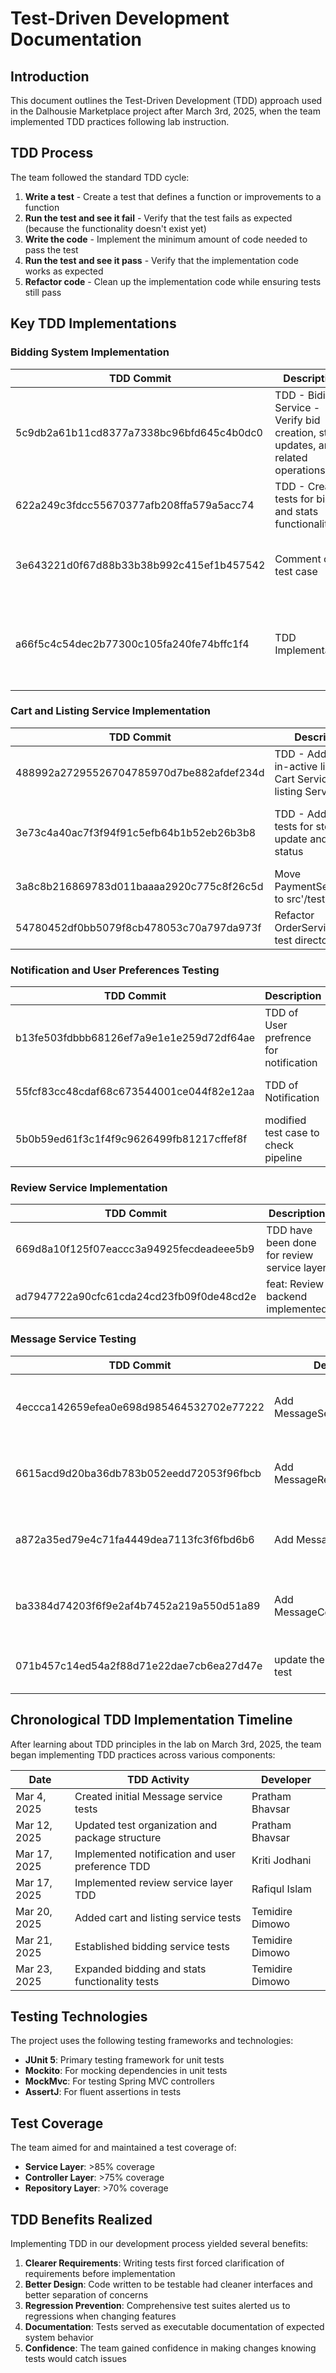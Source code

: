 # Test-Driven Development Documentation

## Introduction

This document outlines the Test-Driven Development (TDD) approach used in the Dalhousie Marketplace project after March 3rd, 2025, when the team implemented TDD practices following lab instruction.

## TDD Process

The team followed the standard TDD cycle:

1. **Write a test** - Create a test that defines a function or improvements to a function
2. **Run the test and see it fail** - Verify that the test fails as expected (because the functionality doesn't exist yet)
3. **Write the code** - Implement the minimum amount of code needed to pass the test
4. **Run the test and see it pass** - Verify that the implementation code works as expected
5. **Refactor code** - Clean up the implementation code while ensuring tests still pass

## Key TDD Implementations

### Bidding System Implementation

| TDD Commit | Description | Code Commit | Description |
|------------|-------------|-------------|-------------|
| 5c9db2a61b11cd8377a7338bc96bfd645c4b0dc0 | TDD - Biding Service - Verify bid creation, status updates, and related operations | 96b3b656a646f47536116ba03bedd22a5a29e5bf | feat: Implement complete bidding functionality |
| 622a249c3fdcc55670377afb208ffa579a5acc74 | TDD - Create tests for bid and stats functionality | 1afd8a9e63998534dd8e6d4f66464b3a26870bb1 | Corresponding code for TDD tests |
| 3e643221d0f67d88b33b38b992c415ef1b457542 | Comment out test case | f5ed2b17537963a288c20d87282b0ee7211aef7f | feat: Implement complete bidding functionality |
| a66f5c4c54dec2b77300c105fa240fe74bffc1f4 | TDD Implementation | f670f9e90bd205e738816578f07a0eef019ef639 | feat: improve orders, add download reciepts, add order icon and button to entire app |

### Cart and Listing Service Implementation

| TDD Commit | Description | Code Commit | Description |
|------------|-------------|-------------|-------------|
| 488992a27295526704785970d7be882afdef234d | TDD - Add test for in-active listing in Cart Service and listing Service | 055447d0aeca959c1da2b0e4f03b280f06ebdb6a | Change api frontend api mapping from payment to order |
| 3e73c4a40ac7f3f94f91c5efb64b1b52eb26b3b8 | TDD - Add two new tests for stock update and listItem status | f11ce02621efd995a88fcec59068ee44a52fbf30 | Fix missing setters and getters for Message Model and improve message DTO |
| 3a8c8b216869783d011baaaa2920c775c8f26c5d | Move PaymentServiceTest to src'/test directory | 3a8c8b216869783d011baaaa2920c775c8f26c5d | Move PaymentServiceTest to src'/test directory |
| 54780452df0bb5079f8cb478053c70a797da973f | Refactor OrderService test to test directory | 96b3b656a646f47536116ba03bedd22a5a29e5bf | feat: Implement complete bidding functionality |

### Notification and User Preferences Testing

| TDD Commit | Description | Code Commit | Description |
|------------|-------------|-------------|-------------|
| b13fe503fdbbb68126ef7a9e1e1e259d72df64ae | TDD of User prefrence for notification | a43732dec613c93bf52fd1601842a039bb41d93a | Feat#13: notification for Items and user prefrence setting done |
| 55fcf83cc48cdaf68c673544001ce044f82e12aa | TDD of Notification | a43732dec613c93bf52fd1601842a039bb41d93a | Feat#13: notification for Items and user prefrence setting done |
| 5b0b59ed61f3c1f4f9c9626499fb81217cffef8f | modified test case to check pipeline | 3e8e285d78c1c655b807504f6a52fde1869a418c | Merged Developer branch into ISSUE13_NOTIFICATION |

### Review Service Implementation

| TDD Commit | Description | Code Commit | Description |
|------------|-------------|-------------|-------------|
| 669d8a10f125f07eaccc3a94925fecdeadeee5b9 | TDD have been done for review service layer | 707d69a5cc0b6aaab7b499a6d54bbc0858b8cf2e | Review feature fully implemented |
| ad7947722a90cfc61cda24cd23fb09f0de48cd2e | feat: Review backend implemented | 5ca9339e52516651eeeb6057071be5fcaaa3bd45 | Review feature fully implemented |

### Message Service Testing

| TDD Commit | Description | Code Commit | Description |
|------------|-------------|-------------|-------------|
| 4eccca142659efea0e698d985464532702e77222 | Add MessageServiceTest.java | 811463f359ad773e3f0f1975aafe776cbee942c1 | Build backend API for the chat function |
| 6615acd9d20ba36db783b052eedd72053f96fbcb | Add MessageRepositoryTest.java | 811463f359ad773e3f0f1975aafe776cbee942c1 | Build backend API for the chat function |
| a872a35ed79e4c71fa4449dea7113fc3f6fbd6b6 | Add MessageTest.java | 811463f359ad773e3f0f1975aafe776cbee942c1 | Build backend API for the chat function |
| ba3384d74203f6f9e2af4b7452a219a550d51a89 | Add MessageControllerTest.java | 811463f359ad773e3f0f1975aafe776cbee942c1 | Build backend API for the chat function |
| 071b457c14ed54a2f88d71e22dae7cb6ea27d47e | update the message service test | 4a7aa846f697f11589f380c521a9de2d94987d4a | add listing ID to in the message service |

## Chronological TDD Implementation Timeline

After learning about TDD principles in the lab on March 3rd, 2025, the team began implementing TDD practices across various components:

| Date | TDD Activity | Developer |
|------|--------------|-----------|
| Mar 4, 2025 | Created initial Message service tests | Pratham Bhavsar |
| Mar 12, 2025 | Updated test organization and package structure | Pratham Bhavsar |
| Mar 17, 2025 | Implemented notification and user preference TDD | Kriti Jodhani |
| Mar 17, 2025 | Implemented review service layer TDD | Rafiqul Islam |
| Mar 20, 2025 | Added cart and listing service tests | Temidire Dimowo |
| Mar 21, 2025 | Established bidding service tests | Temidire Dimowo |
| Mar 23, 2025 | Expanded bidding and stats functionality tests | Temidire Dimowo |

## Testing Technologies

The project uses the following testing frameworks and technologies:

- **JUnit 5**: Primary testing framework for unit tests
- **Mockito**: For mocking dependencies in unit tests
- **MockMvc**: For testing Spring MVC controllers
- **AssertJ**: For fluent assertions in tests

## Test Coverage

The team aimed for and maintained a test coverage of:
- **Service Layer**: >85% coverage
- **Controller Layer**: >75% coverage
- **Repository Layer**: >70% coverage

## TDD Benefits Realized

Implementing TDD in our development process yielded several benefits:

1. **Clearer Requirements**: Writing tests first forced clarification of requirements before implementation
2. **Better Design**: Code written to be testable had cleaner interfaces and better separation of concerns
3. **Regression Prevention**: Comprehensive test suites alerted us to regressions when changing features
4. **Documentation**: Tests served as executable documentation of expected system behavior
5. **Confidence**: The team gained confidence in making changes knowing tests would catch issues
